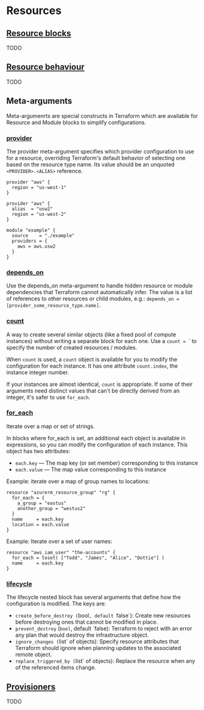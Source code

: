 # Resources

## [Resource blocks](https://developer.hashicorp.com/terraform/language/resources/syntax)

TODO

## [Resource behaviour](https://developer.hashicorp.com/terraform/language/resources/behavior)

TODO

## Meta-arguments

Meta-argumenrts are special constructs in Terraform which are available for Resource and Module
blocks to simplify configurations.

### [provider](https://developer.hashicorp.com/terraform/language/meta-arguments/resource-provider)

The provider meta-argument specifies which provider configuration to use for a resource, overriding
Terraform's default behavior of selecting one based on the resource type name. Its value should
be an unquoted `<PROVIDER>.<ALIAS>` reference.
```
provider "aws" {
  region = "us-west-1"
}

provider "aws" {
  alias  = "usw2"
  region = "us-west-2"
}

module "example" {
  source    = "./example"
  providers = {
    aws = aws.usw2
  }
}
```

### [depends_on](https://developer.hashicorp.com/terraform/language/meta-arguments/depends_on)

Use the depends_on meta-argument to handle hidden resource or module dependencies that
Terraform cannot automatically infer. The value is a list of references to other resources
or child modules, e.g.: `depends_on = [provider_some_resource_type.name]`.

### [count](https://developer.hashicorp.com/terraform/language/meta-arguments/count)

A way to create several similar objects (like a fixed pool of compute instances) without
writing a separate block for each one. Use a `count = `<integer>` to specify the
number of created resources / modules.

When `count` is used, a `count` object is available for you to modify the
configuration for each instance. It has one attribute `count.index`, the
instance integer number.

If your instances are almost identical, `count` is appropriate. If some of their arguments
need distinct values that can't be directly derived from an integer, it's safer to
use `for_each`.

### [for_each](https://developer.hashicorp.com/terraform/language/meta-arguments/for_each)

Iterate over a map or set of strings.

In blocks where for_each is set, an additional each object is available in expressions,
so you can modify the configuration of each instance. This object has two attributes:

- `each.key` — The map key (or set member) corresponding to this instance
- `each.value` — The map value corresponding to this instance

Example: iterate over a map of group names to locations:
```
resource "azurerm_resource_group" "rg" {
  for_each = {
    a_group = "eastus"
    another_group = "westus2"
  }
  name     = each.key
  location = each.value
}
```

Example: Iterate over a set of user names:
```
resource "aws_iam_user" "the-accounts" {
  for_each = toset( ["Todd", "James", "Alice", "Dottie"] )
  name     = each.key
}
```

### [lifecycle](https://developer.hashicorp.com/terraform/language/meta-arguments/lifecycle)

The lifecycle nested block has several arguments that define how the
configuration is modified. The keys are:
- `create_before_destroy (`bool`, default `false`): Create new resources before
  destroying ones that cannot be modified in place.
- `prevent_destroy` (`bool`, default `false): Terraform to reject with an error
  any plan that would destroy the infrastructure object.
- `ignore_changes (`list` of objects): Specify resource attributes that Terraform
  should ignore when planning updates to the associated remote object.
- `replace_triggered_by (`list` of objects): Replace the resource when any of
  the referenced items change.

## [Provisioners](https://developer.hashicorp.com/terraform/language/resources/provisioners/syntax)

TODO
